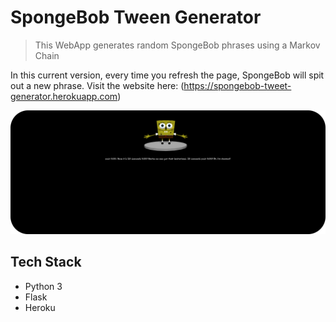 # SpongeBob Tween Generator
> This WebApp generates random SpongeBob phrases using a Markov Chain

In this current version, every time you refresh the page, SpongeBob will spit out a new phrase.
Visit the website here: (https://spongebob-tweet-generator.herokuapp.com)

<img src = "images/Spongebob-rounded.png">

## Tech Stack

- Python 3
- Flask
- Heroku
